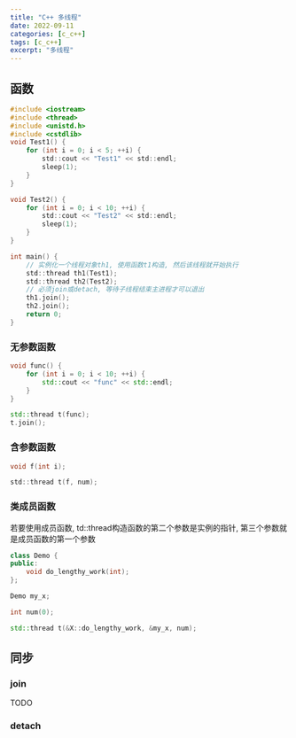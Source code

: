 ```yaml
---
title: "C++ 多线程"
date: 2022-09-11
categories: [c_c++]
tags: [c_c++]
excerpt: "多线程"
---
```


## 函数

```c
#include <iostream>
#include <thread>
#include <unistd.h>
#include <cstdlib>
void Test1() {
    for (int i = 0; i < 5; ++i) {
        std::cout << "Test1" << std::endl;
        sleep(1);
    }
}

void Test2() {
    for (int i = 0; i < 10; ++i) {
        std::cout << "Test2" << std::endl;
        sleep(1);
    }
}

int main() {   
    // 实例化一个线程对象th1, 使用函数t1构造, 然后该线程就开始执行
    std::thread th1(Test1); 
    std::thread th2(Test2);
    // 必须join或detach, 等待子线程结束主进程才可以退出
    th1.join();
    th2.join();
    return 0;
}
```

### 无参数函数

```c++
void func() {
    for (int i = 0; i < 10; ++i) {
        std::cout << "func" << std::endl;
    }
}

std::thread t(func);
t.join();
```

### 含参数函数

```c
void f(int i);

std::thread t(f, num);
```

### 类成员函数

若要使用成员函数, td::thread构造函数的第二个参数是实例的指针, 第三个参数就是成员函数的第一个参数

```c++
class Demo {
public:
    void do_lengthy_work(int);
};

Demo my_x;

int num(0);

std::thread t(&X::do_lengthy_work, &my_x, num);
```

## 同步

### join

TODO

### detach